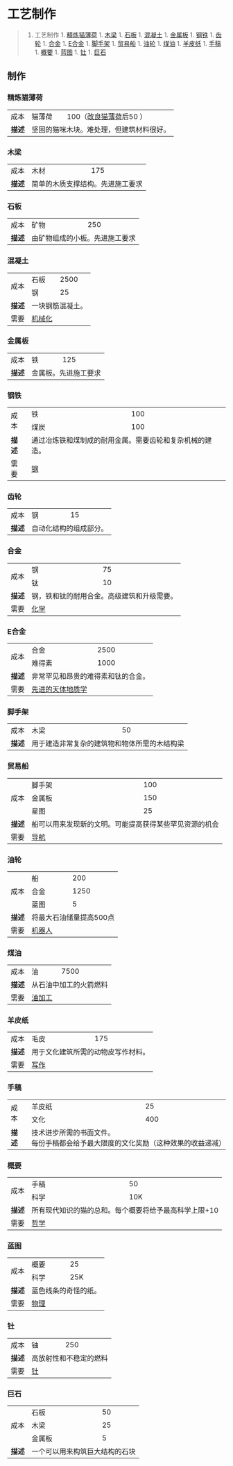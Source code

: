 # 工艺制作

>1. 工艺制作
	1. [精炼猫薄荷](#精炼猫薄荷 "精炼猫薄荷")
	1. [木梁](#木梁 "木梁")
	1. [石板](#石板 "石板")
	1. [混凝土](#混凝土 "混凝土")
	1. [金属板](#金属板 "金属板")
	1. [钢铁](#钢铁 "钢铁")
	1. [齿轮](#齿轮 "齿轮")
	1. [合金](#合金 "合金")
	1. [E合金](#E合金 "E合金")
	1. [脚手架](#脚手架 "脚手架")
	1. [贸易船](#贸易船 "贸易船")
	1. [油轮](#油轮 "油轮")
	1. [煤油](#煤油 "煤油")
	1. [羊皮纸](#羊皮纸 "羊皮纸")
	1. [手稿](#手稿 "手稿")
	1. [概要](#概要 "概要")
	1. [蓝图](#蓝图 "蓝图")
	1. [钍](#钍 "钍")
	1. [巨石](#巨石 "巨石")

<h2 id="Crafting">制作</h2>

### 精炼猫薄荷
<table>
 <tbody>
<tr>
<td>成本</td>
<td>猫薄荷</td>
<td>100（<a href="#workshop#Catnip_Enrichment">改良猫薄荷</a>后50 ）</td>
</tr>
<tr>
<td><strong>描述</strong></td>
<td colspan="2">坚固的猫咪木块。难处理，但建筑材料很好。</td>
</tr>
 </tbody>
</table>

### 木梁

<table>
 <tbody>
<tr>
<td>成本</td>
<td>木材</td>
<td>175</td>
</tr>
<tr>
<td><strong>描述</strong></td>
<td colspan="2">简单的木质支撑结构。先进施工要求</td>
</tr>
 </tbody>
</table>

### 石板
<table>
 <tbody>
<tr>
<td>成本</td>
<td>矿物</td>
<td>250</td>
</tr>
<tr>
<td><strong>描述</strong></td>
<td colspan="2">由矿物组成的小板。先进施工要求</td>
</tr>
 </tbody>
</table>

### 混凝土
<table>
 <tbody>
<tr>
<td rowspan="2">成本</td>
<td>石板</td>
<td>2500</td>
</tr>
<tr>
<td>钢</td>
<td>25</td>
</tr>
<tr>
<td><strong>描述</strong></td>
<td colspan="2">一块钢筋混凝土。</td>
</tr>
<tr>
<td>需要</td>
<td colspan="2"><a href="#Technologies#Mechanization">机械化</a></td>
</tr>
</tbody>
</table>

### 金属板
<table>
 <tbody>
<tr>
<td>成本</td>
<td>铁</td>
<td>125</td>
</tr>
<tr>
<td><strong>描述</strong></td>
<td colspan="2">金属板。先进施工要求</td>
</tr>
 </tbody>
</table>

### 钢铁
<table>
 <tbody>
<tr>
<td rowspan="2">成本</td>
<td>铁</td>
<td>100</td>
</tr>
<tr>
<td>煤炭</td>
<td>100</td>
</tr>
<tr>
<td><strong>描述</strong></td>
<td colspan="2">通过冶炼铁和煤制成的耐用金属。需要齿轮和复杂机械的建造。</td>
</tr>
<tr>
<td>需要</td>
<td colspan="2"><a href="#Technologies#Steel">钢</a></td>
</tr>
 </tbody>
</table>

### 齿轮
<table>
 <tbody>
<tr>
<td>成本</td>
<td>钢</td>
<td>15</td>
</tr>
<tr>
<td><strong>描述</strong></td>
<td colspan="2">自动化结构的组成部分。</td>
</tr>
 </tbody>
</table>

### 合金
<table>
 <tbody>
<tr>
<td rowspan="2">成本</td>
<td>钢</td>
<td>75</td>
</tr>
<tr>
<td>钛</td>
<td>10</td>
</tr>
<tr>
<td><strong>描述</strong></td>
<td colspan="2">钢，铁和钛的耐用合金。高级建筑和升级需要。</td>
</tr>
<tr>
<td>需要</td>
<td colspan="2"><a href="#Technologies#Chemistry">化学</a></td>
</tr>
 </tbody>
</table>

### E合金
<table>
 <tbody>
<tr>
<td rowspan="2">成本</td>
<td>合金</td>
<td>2500</td>
</tr>
<tr>
<td>难得素</td>
<td>1000</td>
</tr>
<tr>
<td><strong>描述</strong></td>
<td colspan="2">非常罕见和昂贵的难得素和钛的合金。</td>
</tr>
<tr>
<td>需要</td>
<td colspan="2"><a href="?file=001-猫咪百科/03-科技/01-科技#先进的天体地质学">先进的天体地质学</a></td>
</tr>
 </tbody>
</table>

### 脚手架
<table>
 <tbody>
<tr>
<td>成本</td>
<td>木梁</td>
<td>50</td>
</tr>
<tr>
<td><strong>描述</strong></td>
<td colspan="2">用于建造非常复杂的建筑物和物体所需的木结构梁</td>
</tr>
 </tbody>
</table>

### 贸易船
<table>
 <tbody>
<tr>
<td rowspan="3">成本</td>
<td>脚手架</td>
<td>100</td>
</tr>
<tr>
<td>金属板</td>
<td>150</td>
</tr>
<tr>
<td>星图</td>
<td>25</td>
</tr>
<tr>
<td><strong>描述</strong></td>
<td colspan="2">船可以用来发现新的文明。可能提高获得某些罕见资源的机会</td>
</tr>
<tr>
<td>需要</td>
<td colspan="2"><a href="#Technologies#Navigation">导航</a></td>
</tr>
 </tbody>
</table>

### 油轮
<table>
 <tbody>
<tr>
<td rowspan="3">成本</td>
<td>船</td>
<td>200</td>
</tr>
<tr>
<td>合金</td>
<td>1250</td>
</tr>
<tr>
<td>蓝图</td>
<td>5</td>
</tr>
<tr>
<td><strong>描述</strong></td>
<td colspan="2">将最大石油储量提高500点</td>
</tr>
<tr>
<td>需要</td>
<td colspan="2"><a href="#Technologies#Robotics">机器人</a></td>
</tr>
 </tbody>
</table>

### 煤油
<table>
 <tbody>
<tr>
<td rowspan="1">成本</td>
<td>油</td>
<td>7500</td>
</tr>
<tr>
<td><strong>描述</strong></td>
<td colspan="2">从石油中加工的火箭燃料</td>
</tr>
<tr>
<td>需要</td>
<td colspan="2"><a href="#Technologies#Oil_Processing">油加工</a></td>
</tr>
 </tbody>
</table>

### 羊皮纸
<table>
 <tbody>
<tr>
<td>成本</td>
<td>毛皮</td>
<td>175</td>
</tr>
<tr>
<td><strong>描述</strong></td>
<td colspan="2">用于文化建筑所需的动物皮写作材料。</td>
</tr>
<tr>
<td>需要</td>
<td colspan="2"><a href="#Technologies#Writing">写作</a></td>
</tr>
 </tbody>
</table>

### 手稿
<table>
 <tbody>
<tr>
<td rowspan="2">成本</td>
<td>羊皮纸</td>
<td>25</td>
</tr>
<tr>
<td>文化</td>
<td>400</td>
</tr>
<tr>
<td><strong>描述</strong></td>
<td colspan="2">技术进步所需的书面文件。<br style="clear:both" />每份手稿都会给予最大限度的文化奖励（这种效果的收益递减）</td>
</tr>
 </tbody>
</table>

### 概要
<table>
 <tbody>
<tr>
<td rowspan="2">成本</td>
<td>手稿</td>
<td>50</td>
</tr>
<tr>
<td>科学</td>
<td>10K</td>
</tr>
<tr>
<td><strong>描述</strong></td>
<td colspan="2">所有现代知识的猫的总和。每个概要将给予最高科学上限+10</td>
</tr>
<tr>
<td>需要</td>
<td colspan="2"><a href="#Technologies#Philosophy">哲学</a></td>
</tr>
 </tbody>
</table>

### 蓝图
<table>
 <tbody>
<tr>
<td rowspan="2">成本</td>
<td>概要</td>
<td>25</td>
</tr>
<tr>
<td>科学</td>
<td>25K</td>
</tr>
<tr>
<td><strong>描述</strong></td>
<td colspan="2">蓝色线条的奇怪的纸。</td>
</tr>
<tr>
<td>需要</td>
<td colspan="2"><a href="#Technologies#Physics">物理</a></td>
</tr>
 </tbody>
</table>

### 钍
<table>
 <tbody>
<tr>
<td>成本</td>
<td>铀</td>
<td>250</td>
</tr>
<tr>
<td><strong>描述</strong></td>
<td colspan="2">高放射性和不稳定的燃料</td>
</tr>
<tr>
<td>需要</td>
<td colspan="2"><a href="#Technologies#Thorium">钍</a></td>
</tr>
 </tbody>
</table>

### 巨石
<table>
 <tbody>
<tr>
<td rowspan="3">成本</td>
<td>石板</td>
<td>50</td>
</tr>
<tr>
<td>木梁</td>
<td>25</td>
</tr>
<tr>
<td>金属板</td>
<td>5</td>
</tr>
<tr>
<td><strong>描述</strong></td>
<td colspan="2">一个可以用来构筑巨大结构的石块</td>
</tr>
 </tbody>
</table>
</div>
 </div>
